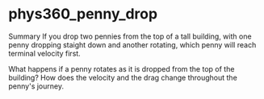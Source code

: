 # phys360_penny_drop

Summary
If you drop two pennies from the top of a tall building, with one penny dropping staight down and another rotating, which penny will reach terminal velocity first.


What happens if a penny rotates as it is dropped from the top of the building? How does the velocity and the drag change throughout the penny's journey.



